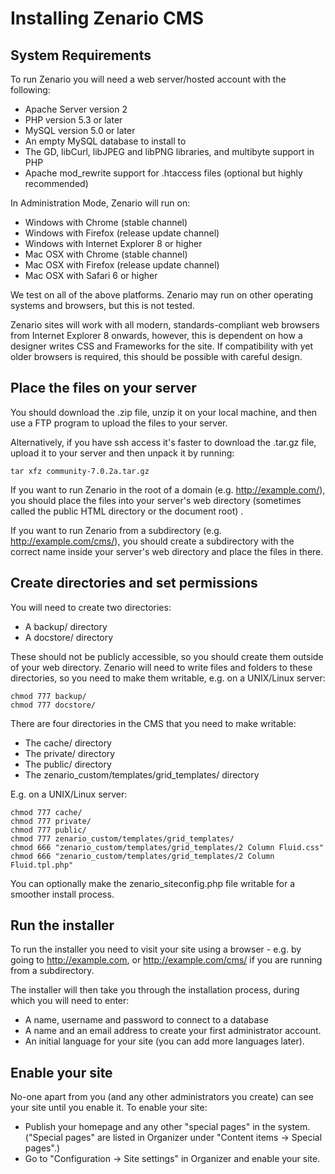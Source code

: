 Installing Zenario CMS
======================

System Requirements
-------------------

To run Zenario you will need a web server/hosted account with the following:

*   Apache Server version 2
*   PHP version 5.3 or later
*   MySQL version 5.0 or later
*   An empty MySQL database to install to
*   The GD, libCurl, libJPEG and libPNG libraries, and multibyte support in PHP
*   Apache mod_rewrite support for .htaccess files (optional but highly recommended)

In Administration Mode, Zenario will run on:

*   Windows with Chrome (stable channel)
*   Windows with Firefox (release update channel)
*   Windows with Internet Explorer 8 or higher
*   Mac OSX with Chrome (stable channel)
*   Mac OSX with Firefox (release update channel)
*   Mac OSX with Safari 6 or higher

We test on all of the above platforms. Zenario may run on other operating systems and
browsers, but this is not tested.

Zenario sites will work with all modern, standards-compliant web browsers from Internet
Explorer 8 onwards, however, this is dependent on how a designer writes CSS and Frameworks
for the site. If compatibility with yet older browsers is required, this should be possible
with careful design.


Place the files on your server
------------------------------

You should download the .zip file, unzip it on your local machine, and then use a FTP
program to upload the files to your server.

Alternatively, if you have ssh access it's faster to download the .tar.gz file, upload
it to your server and then unpack it by running:

    tar xfz community-7.0.2a.tar.gz

If you want to run Zenario in the root of a domain (e.g. http://example.com/), you
should place the files into your server's web directory (sometimes called the public
HTML directory or the document root) .

If you want to run Zenario from a subdirectory (e.g. http://example.com/cms/), you
should create a subdirectory with the correct name inside your server's web directory
and place the files in there.


Create directories and set permissions
--------------------------------------

You will need to create two directories:

*   A backup/ directory
*   A docstore/ directory

These should not be publicly accessible, so you should create them outside of your web
directory. Zenario will need to write files and folders to these directories, so you
need to make them writable, e.g. on a UNIX/Linux server:

    chmod 777 backup/
    chmod 777 docstore/

There are four directories in the CMS that you need to make writable:

*   The cache/ directory
*   The private/ directory
*   The public/ directory
*   The zenario_custom/templates/grid_templates/ directory

E.g. on a UNIX/Linux server:

    chmod 777 cache/
    chmod 777 private/
    chmod 777 public/
    chmod 777 zenario_custom/templates/grid_templates/
    chmod 666 "zenario_custom/templates/grid_templates/2 Column Fluid.css"
    chmod 666 "zenario_custom/templates/grid_templates/2 Column Fluid.tpl.php"

You can optionally make the zenario_siteconfig.php file writable for a smoother install
process.


Run the installer
-----------------

To run the installer you need to visit your site using a browser - e.g. by going to
http://example.com, or http://example.com/cms/ if you are running from a subdirectory.

The installer will then take you through the installation process, during which you will
need to enter:

*   A name, username and password to connect to a database
*   A name and an email address to create your first administrator account.
*   An initial language for your site (you can add more languages later).


Enable your site
----------------

No-one apart from you (and any other administrators you create) can see your site until
you enable it. To enable your site:

*   Publish your homepage and any other "special pages" in the system. ("Special pages" are
listed in Organizer under "Content items -> Special pages".)
*   Go to "Configuration -> Site settings" in Organizer and enable your site.
